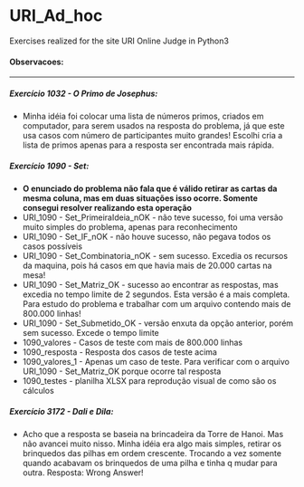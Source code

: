 # URI_Ad_hoc
Exercises realized for the site URI Online Judge in Python3


#### Observacoes:
---
##### Exercício 1032 - O Primo de Josephus:
- Minha idéia foi colocar uma lista de números primos, criados em computador, para serem usados na resposta do problema, já que este usa casos com número de participantes muito grandes! Escolhi cria a lista de primos apenas para a resposta ser encontrada mais rápida.

##### Exercício 1090 - Set:
- **O enunciado do problema não fala que é válido retirar as cartas da mesma coluna, mas em duas situações isso ocorre. Somente consegui resolver realizando esta operação**
- URI_1090 - Set_PrimeiraIdeia_nOK - não teve sucesso, foi uma versão muito simples do problema, apenas para reconhecimento
- URI_1090 - Set_IF_nOK - não houve sucesso, não pegava todos os casos possíveis
- URI_1090 - Set_Combinatoria_nOK - sem sucesso. Excedia os recursos da maquina, pois há casos em que havia mais de 20.000 cartas na mesa!
- URI_1090 - Set_Matriz_OK - sucesso ao encontrar as respostas, mas excedia no tempo limite de 2 segundos. Esta versão é a mais completa. Para estudo do problema e trabalhar com um arquivo contendo mais de 800.000 linhas!
- URI_1090 - Set_Submetido_OK - versão enxuta da opção anterior, porém sem sucesso. Excede o tempo limite
- 1090_valores - Casos de teste com mais de 800.000 linhas
- 1090_resposta - Resposta dos casos de teste acima
- 1090_valores_1 - Apenas um caso de teste. Para verificar com o arquivo URI_1090 - Set_Matriz_OK porque ocorre tal resposta
- 1090_testes - planilha XLSX para reprodução visual de como são os cálculos

##### Exercício 3172 - Dali e Dila:
- Acho que a resposta se baseia na brincadeira da Torre de Hanoi. Mas não avancei muito nisso. Minha idéia era algo mais simples, retirar os brinquedos das pilhas em ordem crescente. Trocando a vez somente quando acabavam os brinquedos de uma pilha e tinha q mudar para outra. Resposta: Wrong Answer!
